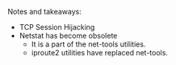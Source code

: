 Notes and takeaways:

* TCP Session Hijacking
* Netstat has become obsolete 
    * It is a part of the net-tools utilities.
    * iproute2 utilities have replaced net-tools.

